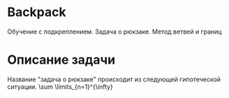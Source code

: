 # Backpack
Обучение с подкреплением. Задача о рюкзаке. Метод ветвей и границ 

# Описание задачи 

  Название "задача о рюкзаке" происходит из следующей гипотеческой ситуации. 
\sum \limits_{n=1}^{\infty}
